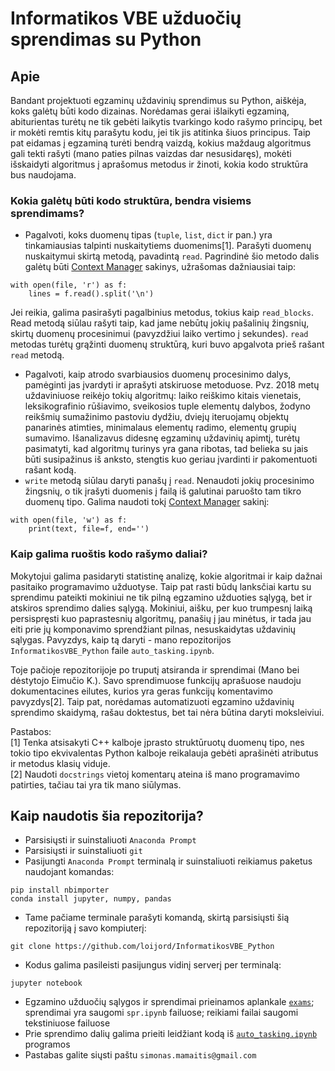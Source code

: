 # Informatikos VBE užduočių sprendimas su Python

## Apie

Bandant projektuoti egzaminų uždavinių sprendimus su Python, aiškėja, koks galėtų būti kodo dizainas. Norėdamas gerai išlaikyti egzaminą, abiturientas turėtų ne tik gebėti laikytis tvarkingo kodo rašymo principų, bet ir mokėti remtis kitų parašytu kodu, jei tik jis atitinka šiuos principus. Taip pat eidamas į egzaminą turėti bendrą vaizdą, kokius maždaug algoritmus gali tekti rašyti (mano paties pilnas vaizdas dar nesusidaręs), mokėti išskaidyti algoritmus į aprašomus metodus ir žinoti, kokia kodo struktūra bus naudojama. 

### Kokia galėtų būti kodo struktūra, bendra visiems sprendimams? 

* Pagalvoti, koks duomenų tipas (`tuple`, `list`, `dict` ir pan.) yra tinkamiausias talpinti nuskaitytiems duomenims[1]. Parašyti duomenų nuskaitymui skirtą metodą, pavadintą `read`. Pagrindinė šio metodo dalis galėtų būti [Context Manager](https://book.pythontips.com/en/latest/context_managers.html) sakinys, užrašomas dažniausiai taip: 

```
with open(file, 'r') as f: 
    lines = f.read().split('\n')
```

Jei reikia, galima pasirašyti pagalbinius metodus, tokius kaip `read_blocks`. Read metodą siūlau rašyti taip, kad jame nebūtų jokių pašalinių žingsnių, skirtų duomenų procesinimui (pavyzdžiui laiko vertimo į sekundes). `read` metodas turėtų grąžinti duomenų struktūrą, kuri buvo apgalvota prieš rašant `read` metodą.
* Pagalvoti, kaip atrodo svarbiausios duomenų procesinimo dalys, pamėginti jas įvardyti ir aprašyti atskiruose metoduose. Pvz. 2018 metų uždaviniuose reikėjo tokių algoritmų: laiko reiškimo kitais vienetais, leksikografinio rūšiavimo, sveikosios tuple elementų dalybos, žodyno reikšmių sumažinimo pastoviu dydžiu, dviejų iteruojamų objektų panarinės atimties, minimalaus elementų radimo, elementų grupių sumavimo. Išanalizavus didesnę egzaminų uždavinių apimtį, turėtų pasimatyti, kad algoritmų turinys yra gana ribotas, tad belieka su jais būti susipažinus iš anksto, stengtis kuo geriau įvardinti ir pakomentuoti rašant kodą.
* `write` metodą siūlau daryti panašų į `read`. Nenaudoti jokių procesinimo žingsnių, o tik įrašyti duomenis į failą iš galutinai paruošto tam tikro duomenų tipo. Galima naudoti tokį [Context Manager](https://book.pythontips.com/en/latest/context_managers.html) sakinį:

```
with open(file, 'w') as f: 
    print(text, file=f, end='')
```

### Kaip galima ruoštis kodo rašymo daliai?

Mokytojui galima pasidaryti statistinę analizę, kokie algoritmai ir kaip dažnai pasitaiko programavimo užduotyse. Taip pat rasti būdų lanksčiai kartu su sprendimu pateikti mokiniui ne tik pilną egzamino užduoties sąlygą, bet ir atskiros sprendimo dalies sąlygą. Mokiniui, aišku, per kuo trumpesnį laiką persispręsti kuo paprastesnių algoritmų, panašių į jau minėtus, ir tada jau eiti prie jų komponavimo sprendžiant pilnas, nesuskaidytas uždavinių sąlygas. Pavyzdys, kaip tą daryti - mano repozitorijos `InformatikosVBE_Python` faile `auto_tasking.ipynb`.

Toje pačioje repozitorijoje po truputį atsiranda ir sprendimai (Mano bei dėstytojo Eimučio K.). Savo sprendimuose funkcijų aprašuose naudoju dokumentacines eilutes, kurios yra geras funkcijų komentavimo pavyzdys[2]. Taip pat, norėdamas automatizuoti egzamino uždavinių sprendimo skaidymą, rašau doktestus, bet tai nėra būtina daryti moksleiviui.

Pastabos:  
[1] Tenka atsisakyti C++ kalboje įprasto struktūruotų duomenų tipo, nes tokio tipo ekvivalentas Python kalboje reikalauja gebėti aprašinėti atributus ir metodus klasių viduje.  
[2] Naudoti `docstrings` vietoj komentarų ateina iš mano programavimo patirties, tačiau tai yra tik mano siūlymas.  

## Kaip naudotis šia repozitorija?

* Parsisiųsti ir suinstaliuoti `Anaconda Prompt`
* Parsisiųsti ir suinstaliuoti `git`
* Pasijungti `Anaconda Prompt` terminalą ir suinstaliuoti reikiamus paketus naudojant komandas:

```
pip install nbimporter
conda install jupyter, numpy, pandas
```
    
* Tame pačiame terminale parašyti komandą, skirtą parsisiųsti šią repozitoriją į savo kompiuterį:

```
git clone https://github.com/loijord/InformatikosVBE_Python
```
    
* Kodus galima pasileisti pasijungus vidinį serverį per terminalą:

```
jupyter notebook
```
    
* Egzamino užduočių sąlygos ir sprendimai prieinamos aplankale [`exams`](https://github.com/loijord/InformatikosVBE_Python/tree/main/exams); sprendimai yra saugomi `spr.ipynb` failuose; reikiami failai saugomi tekstiniuose failuose
* Prie sprendimo dalių galima prieiti leidžiant kodą iš [`auto_tasking.ipynb`](https://github.com/loijord/InformatikosVBE_Python/blob/main/auto_tasking.ipynb) programos
* Pastabas galite siųsti paštu `simonas.mamaitis@gmail.com`
    
